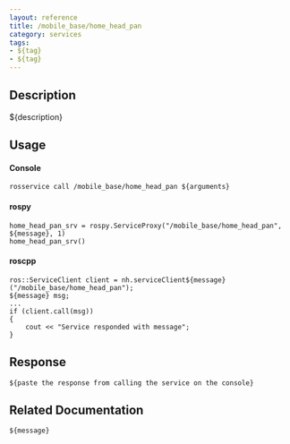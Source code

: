 ```yaml
---
layout: reference
title: /mobile_base/home_head_pan
category: services
tags: 
- ${tag} 
- ${tag}
---
```


## Description
${description}

## Usage
#### Console
```
rosservice call /mobile_base/home_head_pan ${arguments}
```

#### rospy
```
home_head_pan_srv = rospy.ServiceProxy("/mobile_base/home_head_pan", ${message}, 1)
home_head_pan_srv()
```

#### roscpp
```
ros::ServiceClient client = nh.serviceClient${message}("/mobile_base/home_head_pan");
${message} msg;
...
if (client.call(msg))
{
    cout << "Service responded with message";
}
```

## Response
```
${paste the response from calling the service on the console}
```

## Related Documentation
``${message}``